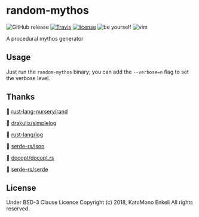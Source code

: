 # random-mythos

![GitHub release](https://img.shields.io/github/release/k4t0mono/random-mythos.svg?style=flat-square)
[![Travis](https://img.shields.io/travis/k4t0mono/random-mythos.svg?style=flat-square)](https://travis-ci.org/k4t0mono/random-mythos)
[![license](https://img.shields.io/github/license/k4t0mono/random-mythos.svg?style=flat-square)](https://github.com/k4t0mono/random-mythos/blob/master/LICENSE)
![be yourself](https://img.shields.io/badge/Be%20yourself-%F0%9F%8C%88%E2%9C%A8%F0%9F%A6%84-ea51b2.svg?style=flat-square)
![vim](https://img.shields.io/badge/Made%20with-VIM-00f769.svg?style=flat-square)

A procedural mythos generator

## Usage

Just run the `random-mythos` binary; you can add the `--verbose=n` flag to set the
verbose level.

## Thanks

💖 [rust-lang-nursery/rand](https://github.com/rust-lang-nursery/rand)

💖 [drakulix/simplelog](github.com/drakulix/simplelog.rs)

💖 [rust-lang/log](github.com/rust-lang/log)

💖 [serde-rs/json](github.com/serde-rs/json)

💖 [docopt/docopt.rs](github.com/docopt/docopt.rs)

💖 [serde-rs/serde](github.com/serde-rs/serde)

## License

Under BSD-3 Clause Licence
Copyright (c) 2018, KatoMono Enkeli All rights reserved.

